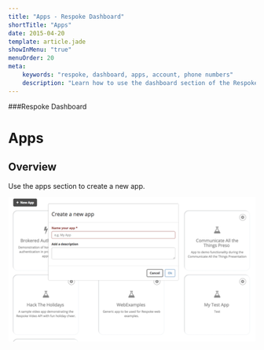```yaml
---
title: "Apps - Respoke Dashboard"
shortTitle: "Apps"
date: 2015-04-20
template: article.jade
showInMenu: "true"
menuOrder: 20
meta:
    keywords: "respoke, dashboard, apps, account, phone numbers"
    description: "Learn how to use the dashboard section of the Respoke Dashboard."
---
```


###Respoke Dashboard
# Apps

## Overview

Use the apps section to create a new app.

![create new app](../images/create-new-app.png)


